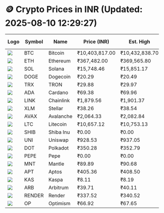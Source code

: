 # 🪙 Crypto Prices in INR (Updated: 2025-08-10 12:29:27)

| Logo | Symbol | Name       | Price (INR) | Est. High | Est. Low | Gross Profit | Fees | Net Profit | ROI % |
|------|--------|------------|-------------|-----------|----------|---------------|------|-------------|--------|
| ![](https://coin-images.coingecko.com/coins/images/1/large/bitcoin.png?1696501400) | BTC    | Bitcoin    | ₹10,403,817.00 | ₹10,432,838.70 | ₹10,374,795.30 | ₹559.47 | ₹200.00 | ₹359.47 | 0.36% |
| ![](https://coin-images.coingecko.com/coins/images/279/large/ethereum.png?1696501628) | ETH    | Ethereum   | ₹367,482.00 | ₹369,565.80 | ₹365,398.20 | ₹1,140.56 | ₹200.00 | ₹940.56 | 0.94% |
| ![](https://coin-images.coingecko.com/coins/images/4128/large/solana.png?1718769756) | SOL    | Solana     | ₹15,748.46 | ₹15,851.17 | ₹15,645.75 | ₹1,312.98 | ₹200.00 | ₹1,112.98 | 1.11% |
| ![](https://coin-images.coingecko.com/coins/images/5/large/dogecoin.png?1696501409) | DOGE   | Dogecoin   | ₹20.29 | ₹20.49 | ₹20.09 | ₹1,970.93 | ₹200.00 | ₹1,770.93 | 1.77% |
| ![](https://coin-images.coingecko.com/coins/images/1094/large/tron-logo.png?1696502193) | TRX    | TRON       | ₹29.88 | ₹29.97 | ₹29.79 | ₹573.93 | ₹200.00 | ₹373.93 | 0.37% |
| ![](https://coin-images.coingecko.com/coins/images/975/large/cardano.png?1696502090) | ADA    | Cardano    | ₹69.38 | ₹69.96 | ₹68.80 | ₹1,696.31 | ₹200.00 | ₹1,496.31 | 1.50% |
| ![](https://coin-images.coingecko.com/coins/images/877/large/chainlink-new-logo.png?1696502009) | LINK   | Chainlink  | ₹1,879.56 | ₹1,901.37 | ₹1,857.75 | ₹2,347.51 | ₹200.00 | ₹2,147.51 | 2.15% |
| ![](https://coin-images.coingecko.com/coins/images/100/large/fmpFRHHQ_400x400.jpg?1735231350) | XLM    | Stellar    | ₹38.26 | ₹38.54 | ₹37.98 | ₹1,469.16 | ₹200.00 | ₹1,269.16 | 1.27% |
| ![](https://coin-images.coingecko.com/coins/images/12559/large/Avalanche_Circle_RedWhite_Trans.png?1696512369) | AVAX   | Avalanche  | ₹2,064.33 | ₹2,082.84 | ₹2,045.82 | ₹1,809.84 | ₹200.00 | ₹1,609.84 | 1.61% |
| ![](https://coin-images.coingecko.com/coins/images/2/large/litecoin.png?1696501400) | LTC    | Litecoin   | ₹10,657.12 | ₹10,753.13 | ₹10,561.11 | ₹1,818.25 | ₹200.00 | ₹1,618.25 | 1.62% |
| ![](https://coin-images.coingecko.com/coins/images/11939/large/shiba.png?1696511800) | SHIB   | Shiba Inu  | ₹0.00 | ₹0.00 | ₹0.00 | ₹1,505.68 | ₹200.00 | ₹1,305.68 | 1.31% |
| ![](https://coin-images.coingecko.com/coins/images/12504/large/uniswap-logo.png?1720676669) | UNI    | Uniswap    | ₹928.53 | ₹937.05 | ₹920.01 | ₹1,852.15 | ₹200.00 | ₹1,652.15 | 1.65% |
| ![](https://coin-images.coingecko.com/coins/images/12171/large/polkadot.png?1696512008) | DOT    | Polkadot   | ₹350.28 | ₹352.79 | ₹347.77 | ₹1,443.19 | ₹200.00 | ₹1,243.19 | 1.24% |
| ![](https://coin-images.coingecko.com/coins/images/29850/large/pepe-token.jpeg?1696528776) | PEPE   | Pepe       | ₹0.00 | ₹0.00 | ₹0.00 | ₹1,770.05 | ₹200.00 | ₹1,570.05 | 1.57% |
| ![](https://coin-images.coingecko.com/coins/images/30980/large/Mantle-Logo-mark.png?1739213200) | MNT    | Mantle     | ₹89.89 | ₹90.68 | ₹89.10 | ₹1,771.02 | ₹200.00 | ₹1,571.02 | 1.57% |
| ![](https://coin-images.coingecko.com/coins/images/26455/large/aptos_round.png?1696525528) | APT    | Aptos      | ₹405.36 | ₹408.50 | ₹402.22 | ₹1,563.34 | ₹200.00 | ₹1,363.34 | 1.36% |
| ![](https://coin-images.coingecko.com/coins/images/25751/large/kaspa-icon-exchanges.png?1696524837) | KAS    | Kaspa      | ₹8.11 | ₹8.19 | ₹8.03 | ₹1,942.23 | ₹200.00 | ₹1,742.23 | 1.74% |
| ![](https://coin-images.coingecko.com/coins/images/16547/large/arb.jpg?1721358242) | ARB    | Arbitrum   | ₹39.71 | ₹40.11 | ₹39.31 | ₹2,014.55 | ₹200.00 | ₹1,814.55 | 1.81% |
| ![](https://coin-images.coingecko.com/coins/images/11636/large/rndr.png?1696511529) | RENDER | Render     | ₹337.52 | ₹340.52 | ₹334.52 | ₹1,790.90 | ₹200.00 | ₹1,590.90 | 1.59% |
| ![](https://coin-images.coingecko.com/coins/images/25244/large/Optimism.png?1696524385) | OP     | Optimism   | ₹66.92 | ₹67.65 | ₹66.19 | ₹2,198.13 | ₹200.00 | ₹1,998.13 | 2.00% |
